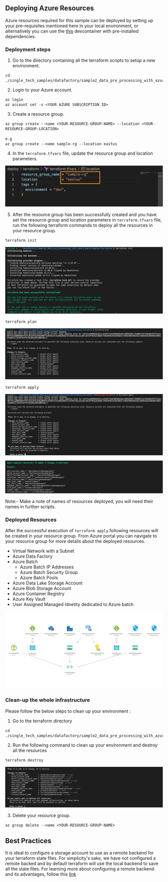 ## Deploying Azure Resources

Azure resources required for this sample can be deployed by setting up your pre-requisites mentioned here in your local environment, or alternatively you can use the [this](../../.devcontainer) devcontainer with pre-installed dependencies.

### Deployment steps

1. Go to the directory containing all the terraform scripts to setup a new environment.

```
cd ./single_tech_samples/datafactory/sample2_data_pre_processing_with_azure_batch/deploy/terraform 
```

2. Login to your Azure account.

```
az login
az account set -s <YOUR AZURE SUBSCRIPTION ID>
```

3. Create a resource group. 

```
az group create --name <YOUR-RESOURCE-GROUP-NAME> --location <YOUR-RESOURCE-GROUP-LOCATION>

e.g
az group create --name sample-rg --location eastus

```

4. In the `terraform.tfvars` file, update the resource group and location parameters.

![terraform-vars](../../images/terraform-vars.png)

5. After the resource group has been successfully created and you have set the resource group and location parameters in `terraform.tfvars` file, run the following terraform commands to deploy all the resources in your resource group. 

```
terraform init
```
![init output](../../images/init-output.png)

```
terraform plan 
```
![plan output](../../images/plan-output.png)

```
terraform apply
```

![apply output](../../images/apply-output.png)

![post-apply](../../images/post-apply-output.png)

Note:- Make a note of names of resources deployed, you will need their names in further scripts.
### Deployed Resources

After the successful execution of `terraform apply` following resources will be created in your resource group. From Azure portal you can navigate to your resource group for more details about the deployed resources.

- Virtual Network with a Subnet
- Azure Data Factory
- Azure Batch
    - Azure Batch IP Addresses
    - Azure Batch Security Group
    - Azure Batch Pools    
- Azure Data Lake Storage Account
- Azure Blob Storage Account
- Azure Container Registry
- Azure Key Vault
- User Assigned Managed Idnetity dedicated to Azure batch 

![Deployed Resources](../../images/deployed-resources-output.png)

### Clean-up the whole infrastructure

Please follow the below steps to clean up your environment :

1. Go to the terraform directory 

```
cd ./single_tech_samples/datafactory/sample2_data_pre_processing_with_azure_batch/deploy/terraform 
```
 
2. Run the following command to clean up your environment and destroy all the resources

```
terraform destroy
```

![destroy-output](../../images/destroy-output.png)

3. Delete your resource group.

```
az group delete --name <YOUR-RESOURCE-GROUP-NAME>
```

## Best Practices 

It is ideal to configure a storage account to use as a remote backend for your terraform state files. For simplicity's sake, we have not configured a remote backed and by default terraform will use the local backend to save all the state files. 
For learning more about configuring a remote backend and its advantages, follow this [link](https://developer.hashicorp.com/terraform/language/settings/backends/configuration)
